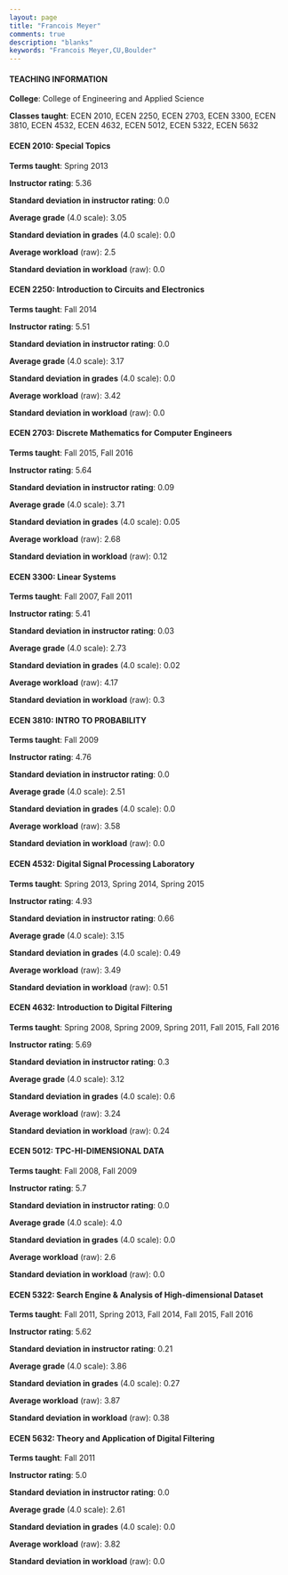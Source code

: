```yaml
---
layout: page
title: "Francois Meyer" 
comments: true
description: "blanks"
keywords: "Francois Meyer,CU,Boulder"
---
```

<head>
<script src="https://ajax.googleapis.com/ajax/libs/jquery/2.1.3/jquery.min.js"></script>
<script src="https://dl.dropboxusercontent.com/s/pc42nxpaw1ea4o9/highcharts.js?dl=0"></script>
<!-- <script src="../assets/js/highcharts.js"></script> -->
<style type="text/css">@font-face {
	font-family: "Bebas Neue";
	src: url(https://www.filehosting.org/file/details/544349/BebasNeue Regular.otf) format("opentype");
	}
	h1.Bebas { 
		font-family: "Bebas Neue", Verdana, Tahoma;
	}
</style>
</head>
	   
#### TEACHING INFORMATION

**College**: College of Engineering and Applied Science

**Classes taught**: ECEN 2010, ECEN 2250, ECEN 2703, ECEN 3300, ECEN 3810, ECEN 4532, ECEN 4632, ECEN 5012, ECEN 5322, ECEN 5632

#### ECEN 2010: Special Topics

**Terms taught**: Spring 2013

**Instructor rating**: 5.36

**Standard deviation in instructor rating**: 0.0

**Average grade** (4.0 scale): 3.05

**Standard deviation in grades** (4.0 scale): 0.0

**Average workload** (raw): 2.5

**Standard deviation in workload** (raw): 0.0

#### ECEN 2250: Introduction to Circuits and Electronics

**Terms taught**: Fall 2014

**Instructor rating**: 5.51

**Standard deviation in instructor rating**: 0.0

**Average grade** (4.0 scale): 3.17

**Standard deviation in grades** (4.0 scale): 0.0

**Average workload** (raw): 3.42

**Standard deviation in workload** (raw): 0.0

#### ECEN 2703: Discrete Mathematics for Computer Engineers

**Terms taught**: Fall 2015, Fall 2016

**Instructor rating**: 5.64

**Standard deviation in instructor rating**: 0.09

**Average grade** (4.0 scale): 3.71

**Standard deviation in grades** (4.0 scale): 0.05

**Average workload** (raw): 2.68

**Standard deviation in workload** (raw): 0.12

#### ECEN 3300: Linear Systems

**Terms taught**: Fall 2007, Fall 2011

**Instructor rating**: 5.41

**Standard deviation in instructor rating**: 0.03

**Average grade** (4.0 scale): 2.73

**Standard deviation in grades** (4.0 scale): 0.02

**Average workload** (raw): 4.17

**Standard deviation in workload** (raw): 0.3

#### ECEN 3810: INTRO TO PROBABILITY

**Terms taught**: Fall 2009

**Instructor rating**: 4.76

**Standard deviation in instructor rating**: 0.0

**Average grade** (4.0 scale): 2.51

**Standard deviation in grades** (4.0 scale): 0.0

**Average workload** (raw): 3.58

**Standard deviation in workload** (raw): 0.0

#### ECEN 4532: Digital Signal Processing Laboratory

**Terms taught**: Spring 2013, Spring 2014, Spring 2015

**Instructor rating**: 4.93

**Standard deviation in instructor rating**: 0.66

**Average grade** (4.0 scale): 3.15

**Standard deviation in grades** (4.0 scale): 0.49

**Average workload** (raw): 3.49

**Standard deviation in workload** (raw): 0.51

#### ECEN 4632: Introduction to Digital Filtering

**Terms taught**: Spring 2008, Spring 2009, Spring 2011, Fall 2015, Fall 2016

**Instructor rating**: 5.69

**Standard deviation in instructor rating**: 0.3

**Average grade** (4.0 scale): 3.12

**Standard deviation in grades** (4.0 scale): 0.6

**Average workload** (raw): 3.24

**Standard deviation in workload** (raw): 0.24

#### ECEN 5012: TPC-HI-DIMENSIONAL DATA

**Terms taught**: Fall 2008, Fall 2009

**Instructor rating**: 5.7

**Standard deviation in instructor rating**: 0.0

**Average grade** (4.0 scale): 4.0

**Standard deviation in grades** (4.0 scale): 0.0

**Average workload** (raw): 2.6

**Standard deviation in workload** (raw): 0.0

#### ECEN 5322: Search Engine & Analysis of High-dimensional Dataset

**Terms taught**: Fall 2011, Spring 2013, Fall 2014, Fall 2015, Fall 2016

**Instructor rating**: 5.62

**Standard deviation in instructor rating**: 0.21

**Average grade** (4.0 scale): 3.86

**Standard deviation in grades** (4.0 scale): 0.27

**Average workload** (raw): 3.87

**Standard deviation in workload** (raw): 0.38

#### ECEN 5632: Theory and Application of Digital Filtering

**Terms taught**: Fall 2011

**Instructor rating**: 5.0

**Standard deviation in instructor rating**: 0.0

**Average grade** (4.0 scale): 2.61

**Standard deviation in grades** (4.0 scale): 0.0

**Average workload** (raw): 3.82

**Standard deviation in workload** (raw): 0.0


